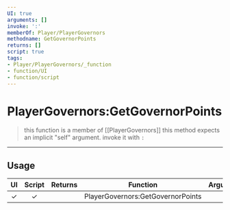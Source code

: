 ```yaml
---
UI: true
arguments: []
invoke: ':'
memberOf: Player/PlayerGovernors
methodname: GetGovernorPoints
returns: []
script: true
tags:
- Player/PlayerGovernors/_function
- function/UI
- function/script
---
```

# PlayerGovernors:GetGovernorPoints
> this function is a member of [[PlayerGovernors]]
> this method expects an implicit "self" argument. invoke it with `:`
-----
## Usage
|  UI | Script | Returns | Function | Arguments |
|:---:|:------:|-------:|:--------:|:---------|
|✓|✓||PlayerGovernors:GetGovernorPoints||
